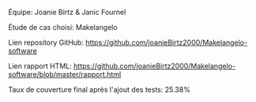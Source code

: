 Équipe: Joanie Birtz & Janic Fournel

Étude de cas choisi: Makelangelo

Lien repository GitHub: https://github.com/joanieBirtz2000/Makelangelo-software

Lien rapport HTML: https://github.com/joanieBirtz2000/Makelangelo-software/blob/master/rapport.html

Taux de couverture final après l'ajout des tests: 25.38%
